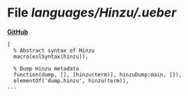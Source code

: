 # File _languages/Hinzu/.ueber_
**[GitHub](https://github.com/softlang/yas/blob/master/languages/Hinzu/.ueber)**
```
[
  % Abstract syntax of Hinzu
  macro(eslSyntax(hinzu)),

  % Dump Hinzu metadata
  function(dump, [], [hinzu(term)], hinzuDump:main, []),
  elementOf('dump.hinzu', hinzu(term)),
...
```
